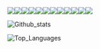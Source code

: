 <img src="https://img.shields.io/badge/-HTML5-e34f26?logo=html5&logoColor=fff"><img src="https://img.shields.io/badge/-CSS3-1572B6?logo=css3&logoColor=fff"><img src="https://img.shields.io/badge/-Bootstrap-7952B3?logo=Bootstrap&logoColor=fff"><img src="https://img.shields.io/badge/-javascript-F7DF1E?logo=javascript&logoColor=fff"><img src="https://img.shields.io/badge/-Python3-3776AB?logo=python&logoColor=fff"><img src="https://img.shields.io/badge/-C&C++-A8B9CC?logo=C&logoColor=fff"><img src="https://img.shields.io/badge/-MongoDB-47A248?logo=MongoDB&logoColor=fff"><img src="https://img.shields.io/badge/-NodeJS-339933?logo=Node.JS&logoColor=fff"><img src="https://img.shields.io/badge/-postgreSQL-4169E1?logo=postgreSQL&logoColor=fff"><img src="https://img.shields.io/badge/-Bash-4EAA25?logo=GNU%20Bash&logoColor=fff"><img src="https://img.shields.io/badge/-PowerShell-5391FE?logo=PowerShell&logoColor=fff"><img src="https://img.shields.io/badge/-Docker-2496ED?logo=Docker&logoColor=fff">



![Github_stats](https://github-readme-stats.vercel.app/api?username=0x536E6F77&count_private=true&show_icons=true&theme=radical)

![Top_Languages](https://github-readme-stats.vercel.app/api/top-langs/?username=0X536E6F77&show_icons=true&theme=radical)

